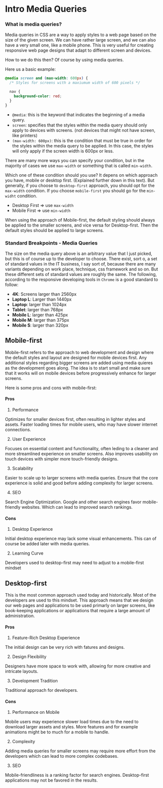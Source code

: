 # Intro Media Queries

### What is media queries?

Media queries in CSS are a way to apply styles to a web page based on the size of the given screen. We can have rather large screen, and we can also have a very small one, like a mobile phone. This is very useful for creating responsive web page designs that adapt to different screen and devices.

How to we do this then? Of course by using media queries.

Here us a basic example:

```css
@media screen and (max-width: 600px) {
  /* Styles for screens with a maxiumum width of 600 pixels */

  nav {
    background-color: red;
  }
}
```

- `@media`: this is the keyword that indicates the beginning of a media query.
- `screen`: specifies that the styles within the media query should only apply to devices with screens. (not devices that might not have screen, like printers)
- `(max-width: 600px)`: this is the condition that must be true in order for the styles within the media query to be applied. In this case, the styles will only apply if the screen width is 600px or less.

There are many more ways you can specify your condition, but in the majority of cases we use `max-width` or something that is called `min-width`.

Which one of these condition should you use? It depens on which approach you have, mobile or desktop first. (Explained further down in this text). But generally, if you choose to `desktop-first` approach, you should opt for the `max-width` condition. If you choose `mobile-first` you should go for the `min-widht` condition.

- Desktop First => use `max-width`
- Mobile First => use `min-width`

When using the approach of Mobile-first, the default styling should always be applied to the smaller screens, and vice versa for Desktop-first. Then the default styles should be applied to large screens.

### Standard Breakpoints - Media Queries

The size on the media query above is an arbitrary value that I just picked, but this is of course up to the developer to choose. There exist, sort o, a set of standard values in the IT business, I say sort of, because there are many variants depending on work place, technique, css framework and so on. But these different sets of standard values are roughly the same. The following, according to the responsive developing tools in `Chrome` is a good standard to follow:

- **4K**: Screens larger than 2560px
- **Laptop L**: Larger than 1440px
- **Laptop**: larger than 1024px
- **Tablet**: larger than 768px
- **Mobile L**: larger than 425px
- **Mobile M**: larger than 375px
- **Mobile S**: larger than 320px

## Mobile-first

Mobile-first refers to the approach to web development and design where the default styles and layout are designed for mobile devices first. Any additional styles regarding bigger screens are added using media quieres as the development goes along. The idea is to start small and make sure that it works will on mobile devices before progressively enhance for larger screens.

Here is some pros and cons with mobile-first:

#### Pros

1. Performance

Optimizes for smaller devices first, often resulting in lighter styles and assets. Faster loading times for mobile users, who may have slower internet connections.

2. User Experience

Focuses on essential content and functionality, often leding to a cleaner and more streamlined experience on smaller screens. Also improves usability on touch devices with simpler more touch-friendly designs.

3. Scalability

Easier to scale up to larger screens with media queries. Ensure that the core experience is solid and good before adding complexity for larger screens.

4. SEO

Search Engine Optimization. Google and other search engines favor mobile-friendly websites. Which can lead to improved search rankings.

#### Cons

1. Desktop Experience

Initial desktop experience may lack some visual enhancements. This can of course be added later with media queries.

2. Learning Curve

Developers used to desktop-first may need to adjust to a mobile-first mindset

## Desktop-first

This is the most common approach used today and historically. Most of the developers are used to this mindset. This approach means that we design our web pages and applications to be used primarly on larger screens, like book-keeping applications or applications that require a large amount of administration.

#### Pros

1. Feature-Rich Desktop Experience

The initial design can be very rich with fatures and designs.

2. Design Flexibility

Designers have more space to work with, allowing for more creative and intricate layouts.

3. Development Tradition

Traditional approach for developers.

#### Cons

1. Performance on Mobile

Mobile users may experience slower load times due to the need to download larger assets and styles. More features and for example animations might be to much for a mobile to handle.

2. Complexity

Adding media queries for smaller screens may require more effort from the developers which can lead to more complex codebases.

3. SEO

Mobile-friendliness is a ranking factor for search engines. Desktop-first applications may not be favored in the results.

